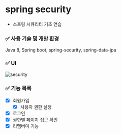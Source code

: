 # spring security
- 스프링 시큐리티 기초 연습


### :white_check_mark: 사용 기술 및 개발 환경
Java 8, Spring boot, spring-security, spring-data-jpa


### :white_check_mark: UI
![security](https://user-images.githubusercontent.com/49400801/117926717-25df6200-b334-11eb-848f-f53e299c77d4.png)


### :white_check_mark: 기능 목록
- [x] 회원가입
  - [x] 사용자 권한 설정
- [x] 로그인
- [x] 권한별 페이지 접근 확인
- [x] 리멤버미 기능